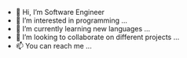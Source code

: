 - 👋 Hi, I’m Software Engineer
- 👀 I’m interested in programming ...
- 🌱 I’m currently learning new languages ...
- 💞️ I’m looking to collaborate on different projects ...
- 📫 You can reach me ...

<!---
shabbiroffice/shabbiroffice is a ✨ special ✨ repository because its `README.md` (this file) appears on your GitHub profile.
You can click the Preview link to take a look at your changes.
--->
